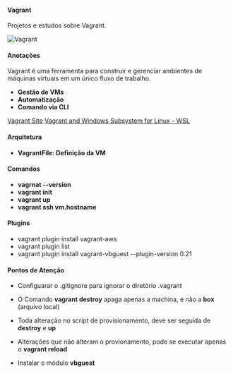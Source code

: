 #### Vagrant

Projetos e estudos sobre Vagrant.

![Vagrant](https://www.handsonplus.com/wp-content/uploads/2020/12/vagrant-virtualbox-install_00.jpg)

#### Anotações

Vagrant é uma ferramenta para construir e gerenciar ambientes de máquinas virtuais em um único fluxo de trabalho.

- **Gestão de VMs**
- **Automatização**
- **Comando via CLI**

[Vagrant Site](https://developer.hashicorp.com/vagrant)
[Vagrant and Windows Subsystem for Linux - WSL](https://developer.hashicorp.com/vagrant/docs/other/wsl)

#### Arquitetura

- **VagrantFile: Definição da VM**

#### Comandos

- **vagrnat --version**
- **vagrant init**
- **vagrant up**
- **vagrant ssh vm.hostname**

#### Plugins 

- vagrant plugin install vagrant-aws
- vagrant plugin list
- vagrant plugin install vagrant-vbguest --plugin-version 0.21

#### Pontos de Atenção

- Configuarar o .gitignore para ignorar o diretório .vagrant

- O Comando **vagrant destroy** apaga apenas a machina, e não a **box** (arquivo local)

- Toda alteração no script de provisionamento, deve ser seguida de **destroy** e **up**

- Alterações que não alteram o provionamento, pode se executar apenas o **vagrant reload**

- Instalar o módulo **vbguest**